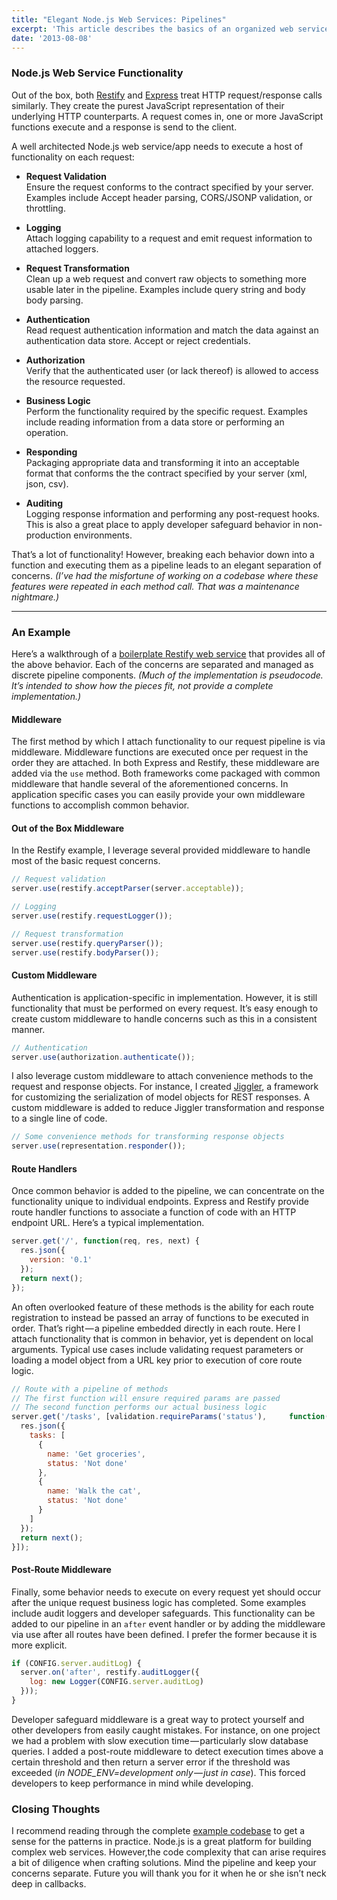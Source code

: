 ```yaml
---
title: "Elegant Node.js Web Services: Pipelines"
excerpt: 'This article describes the basics of an organized web service pipeline in Node.js. I’ve also published a companion Github repository that lays out the patterns in practice.'
date: '2013-08-08'
---
```


### Node.js Web Service Functionality

Out of the box, both [Restify](http://mcavage.me/node-restify/) and [Express](http://expressjs.com/) treat HTTP request/response calls similarly. They create the purest JavaScript representation of their underlying HTTP counterparts. A request comes in, one or more JavaScript functions execute and a response is send to the client.

A well architected Node.js web service/app needs to execute a host of functionality on each request:

* **Request Validation**  
 Ensure the request conforms to the contract specified by your server. Examples include Accept header parsing, CORS/JSONP validation, or throttling.

* **Logging**  
  Attach logging capability to a request and emit request information to attached loggers.

* **Request Transformation**  
  Clean up a web request and convert raw objects to something more usable later in the pipeline. Examples include query string and body body parsing.

* **Authentication**  
  Read request authentication information and match the data against an authentication data store. Accept or reject credentials.

* **Authorization**  
  Verify that the authenticated user (or lack thereof) is allowed to access the resource requested.

* **Business Logic**  
  Perform the functionality required by the specific request. Examples include reading information from a data store or performing an operation.

* **Responding**  
  Packaging appropriate data and transforming it into an acceptable format that conforms the the contract specified by your server (xml, json, csv).

* **Auditing**  
  Logging response information and performing any post-request hooks. This is also a great place to apply developer safeguard behavior in non-production environments.

That’s a lot of functionality! However, breaking each behavior down into a function and executing them as a pipeline leads to an elegant separation of concerns. *(I’ve had the misfortune of working on a codebase where these features were repeated in each method call. That was a maintenance nightmare.)*

---

### An Example

Here’s a walkthrough of a [boilerplate Restify web service](https://github.com/bromanko/restify-example) that provides all of the above behavior. Each of the concerns are separated and managed as discrete pipeline components. *(Much of the implementation is pseudocode. It’s intended to show how the pieces fit, not provide a complete implementation.)*

#### Middleware

The first method by which I attach functionality to our request pipeline is via middleware. Middleware functions are executed once per request in the order they are attached. In both Express and Restify, these middleware are added via the `use` method. Both frameworks come packaged with common middleware that handle several of the aforementioned concerns. In application specific cases you can easily provide your own middleware functions to accomplish common behavior.

#### Out of the Box Middleware

In the Restify example, I leverage several provided middleware to handle most of the basic request concerns.

```javascript
// Request validation
server.use(restify.acceptParser(server.acceptable));

// Logging
server.use(restify.requestLogger());

// Request transformation
server.use(restify.queryParser());
server.use(restify.bodyParser());
```

#### Custom Middleware

Authentication is application-specific in implementation. However, it is still functionality that must be performed on every request. It’s easy enough to create custom middleware to handle concerns such as this in a consistent manner.

```javascript
// Authentication
server.use(authorization.authenticate()); 
```

I also leverage custom middleware to attach convenience methods to the request and response objects. For instance, I created [Jiggler](https://github.com/Heyride/node-jiggler), a framework for customizing the serialization of model objects for REST responses. A custom middleware is added to reduce Jiggler transformation and response to a single line of code.

```javascript
// Some convenience methods for transforming response objects
server.use(representation.responder()); 
```

#### Route Handlers

Once common behavior is added to the pipeline, we can concentrate on the functionality unique to individual endpoints. Express and Restify provide route handler functions to associate a function of code with an HTTP endpoint URL. Here’s a typical implementation.

```javascript
server.get('/', function(req, res, next) {
  res.json({
    version: '0.1'
  });
  return next();
});
```

An often overlooked feature of these methods is the ability for each route registration to instead be passed an array of functions to be executed in order. That’s right — a pipeline embedded directly in each route. Here I attach functionality that is common in behavior, yet is dependent on local arguments. Typical use cases include validating request parameters or loading a model object from a URL key prior to execution of core route logic.

```javascript
// Route with a pipeline of methods
// The first function will ensure required params are passed
// The second function performs our actual business logic
server.get('/tasks', [validation.requireParams('status'),     function(req, res, next) {
  res.json({
    tasks: [
      {
        name: 'Get groceries',
        status: 'Not done'
      },
      {
        name: 'Walk the cat',
        status: 'Not done'
      }
    ]
  });
  return next();
}]);
```

#### Post-Route Middleware

Finally, some behavior needs to execute on every request yet should occur after the unique request business logic has completed. Some examples include audit loggers and developer safeguards. This functionality can be added to our pipeline in an `after` event handler or by adding the middleware via use after all routes have been defined. I prefer the former because it is more explicit.

```javascript
if (CONFIG.server.auditLog) {
  server.on('after', restify.auditLogger({
    log: new Logger(CONFIG.server.auditLog)
  }));
}
```

Developer safeguard middleware is a great way to protect yourself and other developers from easily caught mistakes. For instance, on one project we had a problem
with slow execution time — particularly slow database queries. I added a post-route middleware to detect execution times above a certain threshold and then return
a server error if the threshold was exceeded (*in NODE_ENV=development only — just in case*). This forced developers to keep performance in mind while developing.

### Closing Thoughts

I recommend reading through the complete [example codebase](https://github.com/bromanko/restify-example) to get a sense for the patterns in practice. Node.js is a great platform for building complex web services. However,the code complexity that can arise requires a bit of diligence when crafting solutions. Mind the pipeline and keep your concerns separate. Future you will thank you for it when he or she isn’t neck deep in callbacks.
